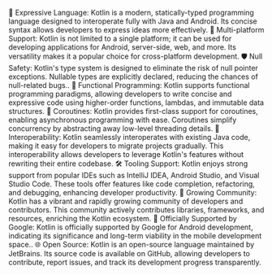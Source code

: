 🌟 Expressive Language: Kotlin is a modern, statically-typed programming language designed to interoperate fully with Java and Android. Its concise syntax allows developers to express ideas more effectively.
🚀 Multi-platform Support: Kotlin is not limited to a single platform; it can be used for developing applications for Android, server-side, web, and more. Its versatility makes it a popular choice for cross-platform development.
🛡️ Null Safety: Kotlin's type system is designed to eliminate the risk of null pointer exceptions. Nullable types are explicitly declared, reducing the chances of null-related bugs..
🎨 Functional Programming: Kotlin supports functional programming paradigms, allowing developers to write concise and expressive code using higher-order functions, lambdas, and immutable data structures.
💫 Coroutines: Kotlin provides first-class support for coroutines, enabling asynchronous programming with ease. Coroutines simplify concurrency by abstracting away low-level threading details.
🔗 Interoperability: Kotlin seamlessly interoperates with existing Java code, making it easy for developers to migrate projects gradually. This interoperability allows developers to leverage Kotlin's features without rewriting their entire codebase.
🛠️ Tooling Support: Kotlin enjoys strong support from popular IDEs such as IntelliJ IDEA, Android Studio, and Visual Studio Code. These tools offer features like code completion, refactoring, and debugging, enhancing developer productivity.
🌱 Growing Community: Kotlin has a vibrant and rapidly growing community of developers and contributors. This community actively contributes libraries, frameworks, and resources, enriching the Kotlin ecosystem.
📱 Officially Supported by Google: Kotlin is officially supported by Google for Android development, indicating its significance and long-term viability in the mobile development space..
🌐 Open Source: Kotlin is an open-source language maintained by JetBrains. Its source code is available on GitHub, allowing developers to contribute, report issues, and track its development progress transparently.





